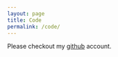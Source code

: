 ```yaml
---
layout: page
title: Code
permalink: /code/
---
```


Please checkout my [github](http://www.github.com/ollyburren) account.
